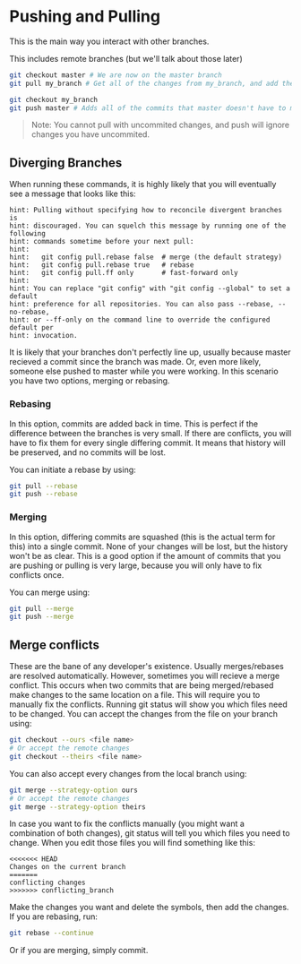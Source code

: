 # Pushing and Pulling
This is the main way you interact with other branches.

This includes remote branches (but we'll talk about those later)

```sh
git checkout master # We are now on the master branch
git pull my_branch # Get all of the changes from my_branch, and add them to master

git checkout my_branch
git push master # Adds all of the commits that master doesn't have to master
```
> Note: You cannot pull with uncommited changes, and push will ignore changes you have uncommited.

## Diverging Branches
When running these commands, it is highly likely that you will eventually see a message that looks like this:
```
hint: Pulling without specifying how to reconcile divergent branches is
hint: discouraged. You can squelch this message by running one of the following
hint: commands sometime before your next pull:
hint: 
hint:   git config pull.rebase false  # merge (the default strategy)
hint:   git config pull.rebase true   # rebase
hint:   git config pull.ff only       # fast-forward only
hint: 
hint: You can replace "git config" with "git config --global" to set a default
hint: preference for all repositories. You can also pass --rebase, --no-rebase,
hint: or --ff-only on the command line to override the configured default per
hint: invocation.
```

It is likely that your branches don't perfectly line up, usually because master recieved a commit since the branch was made. Or, even more likely, someone else pushed to master while you were working. In this scenario you have two options, merging or rebasing.

### Rebasing
In this option, commits are added back in time. This is perfect if the difference between the branches is very small. If there are conflicts, you will have to fix them for every single differing commit. It means that history will be preserved, and no commits will be lost.

You can initiate a rebase by using:
```sh
git pull --rebase
git push --rebase
```
### Merging
In this option, differing commits are squashed (this is the actual term for this) into a single commit. None of your changes will be lost, but the history won't be as clear. This is a good option if the amount of commits that you are pushing or pulling is very large, because you will only have to fix conflicts once.

You can merge using:
```sh
git pull --merge
git push --merge
```

## Merge conflicts
These are the bane of any developer's existence. Usually merges/rebases are resolved automatically. However, sometimes you will recieve a merge conflict. This occurs when two commits that are being merged/rebased make changes to the same location on a file. This will require you to manually fix the conflicts. Running git status will show you which files need to be changed. You can accept the changes from the file on your branch using:
```sh
git checkout --ours <file name>
# Or accept the remote changes
git checkout --theirs <file name>
```

You can also accept every changes from the local branch using:
```sh
git merge --strategy-option ours
# Or accept the remote changes
git merge --strategy-option theirs
```
In case you want to fix the conflicts manually (you might want a combination of both changes), git status will tell you which files you need to change. When you edit those files you will find something like this:
```
<<<<<<< HEAD
Changes on the current branch
======= 
conflicting changes
>>>>>>> conflicting_branch
```
Make the changes you want and delete the symbols, then add the changes.
If you are rebasing, run:
```sh
git rebase --continue
```
Or if you are merging, simply commit.